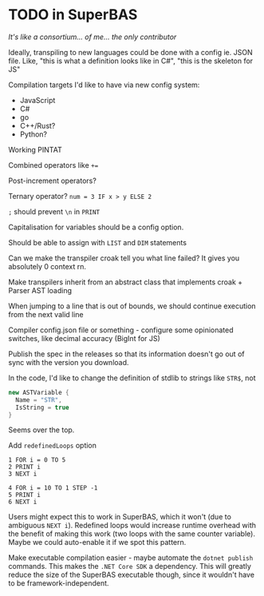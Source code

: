 # TODO in SuperBAS

*It's like a consortium... of me... the only contributor*

Ideally, transpiling to new languages could be done with a config ie. JSON file.
Like, "this is what a definition looks like in C#", "this is the skeleton for JS"

Compilation targets I'd like to have via new config system:
 - JavaScript
 - C#
 - go
 - C++/Rust?
 - Python?

Working PINTAT

Combined operators like `+=`

Post-increment operators?

Ternary operator? `num = 3 IF x > y ELSE 2`

`;` should prevent `\n` in `PRINT`

Capitalisation for variables should be a config option.

Should be able to assign with `LIST` and `DIM` statements

Can we make the transpiler croak tell you what line failed? It gives you absolutely 0 context rn.

Make transpilers inherit from an abstract class that implements croak + Parser AST loading

When jumping to a line that is out of bounds, we should continue execution from the next valid line

Compiler config.json file or something - configure some opinionated switches, like decimal accuracy (BigInt for JS)

Publish the spec in the releases so that its information doesn't go out of sync with the version you download.

In the code, I'd like to change the definition of stdlib to strings like `STR$`, not
```csharp
new ASTVariable {
  Name = "STR",
  IsString = true
}
```
Seems over the top.

Add `redefinedLoops` option
```basic
1 FOR i = 0 TO 5
2 PRINT i
3 NEXT i

4 FOR i = 10 TO 1 STEP -1
5 PRINT i
6 NEXT i
```
Users might expect this to work in SuperBAS, which it won't (due to ambiguous `NEXT i`). Redefined loops would increase runtime overhead with the benefit of making this work (two loops with the same counter variable). Maybe we could auto-enable it if we spot this pattern.

Make executable compilation easier - maybe automate the `dotnet publish` commands. This makes the `.NET Core SDK` a dependency. This will greatly reduce the size of the SuperBAS executable though, since it wouldn't have to be framework-independent.
